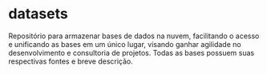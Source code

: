 # datasets
Repositório para armazenar bases de dados na nuvem, facilitando o acesso e unificando as bases em um único lugar, visando ganhar agilidade no desenvolvimento e consultoria de projetos. Todas as bases possuem suas respectivas fontes e breve descrição.
